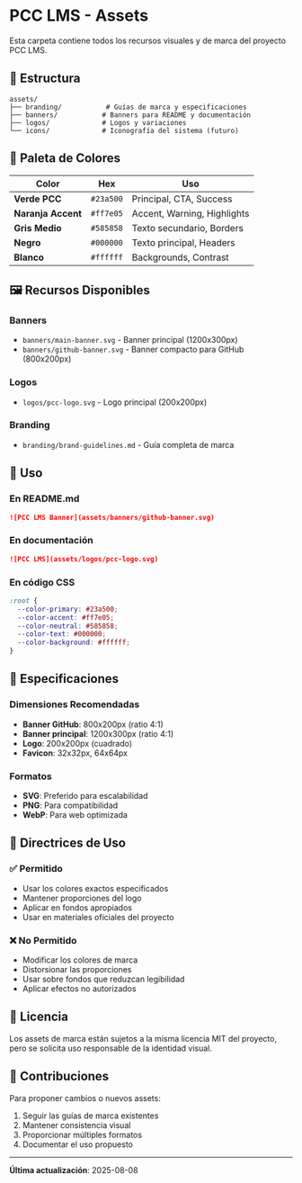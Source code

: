 # PCC LMS - Assets

Esta carpeta contiene todos los recursos visuales y de marca del proyecto PCC LMS.

## 📁 Estructura

```
assets/
├── branding/           # Guías de marca y especificaciones
├── banners/           # Banners para README y documentación
├── logos/             # Logos y variaciones
└── icons/             # Iconografía del sistema (futuro)
```

## 🎨 Paleta de Colores

| Color              | Hex       | Uso                         |
| ------------------ | --------- | --------------------------- |
| **Verde PCC**      | `#23a500` | Principal, CTA, Success     |
| **Naranja Accent** | `#ff7e05` | Accent, Warning, Highlights |
| **Gris Medio**     | `#585858` | Texto secundario, Borders   |
| **Negro**          | `#000000` | Texto principal, Headers    |
| **Blanco**         | `#ffffff` | Backgrounds, Contrast       |

## 🖼️ Recursos Disponibles

### Banners

- `banners/main-banner.svg` - Banner principal (1200x300px)
- `banners/github-banner.svg` - Banner compacto para GitHub (800x200px)

### Logos

- `logos/pcc-logo.svg` - Logo principal (200x200px)

### Branding

- `branding/brand-guidelines.md` - Guía completa de marca

## 🔧 Uso

### En README.md

```markdown
![PCC LMS Banner](assets/banners/github-banner.svg)
```

### En documentación

```markdown
![PCC LMS](assets/logos/pcc-logo.svg)
```

### En código CSS

```css
:root {
  --color-primary: #23a500;
  --color-accent: #ff7e05;
  --color-neutral: #585858;
  --color-text: #000000;
  --color-background: #ffffff;
}
```

## 📐 Especificaciones

### Dimensiones Recomendadas

- **Banner GitHub**: 800x200px (ratio 4:1)
- **Banner principal**: 1200x300px (ratio 4:1)
- **Logo**: 200x200px (cuadrado)
- **Favicon**: 32x32px, 64x64px

### Formatos

- **SVG**: Preferido para escalabilidad
- **PNG**: Para compatibilidad
- **WebP**: Para web optimizada

## 🎯 Directrices de Uso

### ✅ Permitido

- Usar los colores exactos especificados
- Mantener proporciones del logo
- Aplicar en fondos apropiados
- Usar en materiales oficiales del proyecto

### ❌ No Permitido

- Modificar los colores de marca
- Distorsionar las proporciones
- Usar sobre fondos que reduzcan legibilidad
- Aplicar efectos no autorizados

## 📄 Licencia

Los assets de marca están sujetos a la misma licencia MIT del proyecto, pero se solicita uso responsable de la identidad visual.

## 🤝 Contribuciones

Para proponer cambios o nuevos assets:

1. Seguir las guías de marca existentes
2. Mantener consistencia visual
3. Proporcionar múltiples formatos
4. Documentar el uso propuesto

---

**Última actualización**: 2025-08-08
